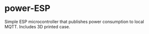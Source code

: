 # power-ESP
Simple ESP microcontroller that publishes power consumption to local MQTT. Includes 3D printed case.

